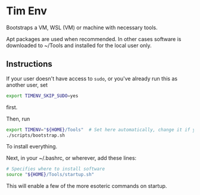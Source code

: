 # Tim Env

Bootstraps a VM, WSL (VM) or machine with necessary tools.

Apt packages are used when recommended. In other cases software is downloaded to ~/Tools and installed for the local user only.

## Instructions

If your user doesn't have access to `sudo`, or you've already run this as another user, set 

```bash
export TIMENV_SKIP_SUDO=yes
```

first.

Then, run 

```bash
export TIMENV="${HOME}/Tools"  # Set here automatically, change it if you wish
./scripts/bootstrap.sh
```

To install everything.

Next, in your ~/.bashrc, or wherever, add these lines:

```bash
# Specifies where to install software
source "${HOME}/Tools/startup.sh"
```

This will enable a few of the more esoteric commands on startup.
